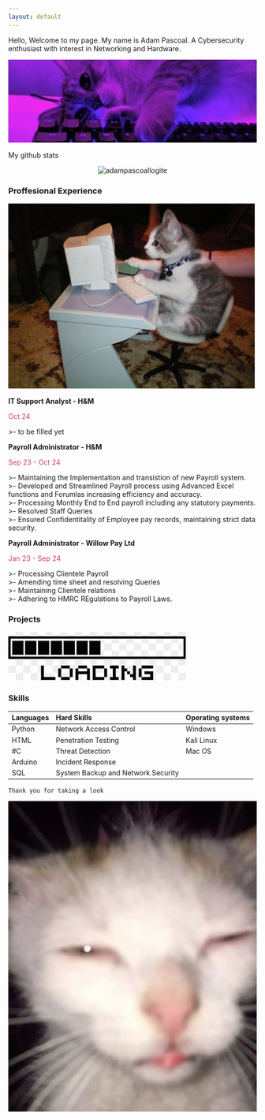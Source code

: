 ```yaml
---
layout: default
---
```

Hello, Welcome to my page. My name is Adam Pascoal. A Cybersecurity enthusiast with interest in Networking and Hardware.

![CAT1](catonkeyboard.png)

My github stats

<p align="center"> <img src="https://github-readme-stats.vercel.app/api?username=AdamPascoal&show_icons=true&theme=gotham" alt="adampascoallogite" />

### Proffesional Experience
![workingcat](workingcat.png)

<b>IT Support Analyst - H&M <br /> </b>   
<p style ="color:#ce4257"> Oct 24 </p>
>- to be filled yet

<b>Payroll Administrator - H&M  <br /></b>
<p style ="color:#ce4257">  Sep 23 - Oct 24 </p>
>-  Maintaining the Implementation and transistion of new Payroll system.<br />
>- Developed and Streamlined Payroll process using Advanced Excel functions and Forumlas increasing efficiency and accuracy.<br />
>- Processing Monthly End to End payroll including any statutory payments. <br />
>- Resolved Staff Queries <br />
>- Ensured Confidentitality of Employee pay records, maintaining strict data security.

<b>Payroll Administrator - Willow Pay Ltd <br /> </b> 
<p style ="color:#ce4257">  Jan 23 - Sep 24 </p>
>- Processing Clientele Payroll <br />
>- Amending time sheet and resolving Queries <br />
>- Maintaining Clientele relations <br />
>- Adhering to HMRC REgulations to Payroll Laws. 

### Projects

![CATO](png-transparent-black-loading-illustration-t-shirt-wall-decal-sticker-polyvinyl-chloride-loading-angle-text-rectangle-thumbnail.png)

### Skills

|Languages  | Hard Skills   | Operating systems | 
|:-----------------|:----------------------|:------|
| Python   | Network Access Control| Windows  | 
| HTML     | Penetration Testing   | Kali Linux |
| #C       | Threat Detection      | Mac OS   |
| Arduino  | Incident Response     |          |
| SQL      | System Backup and Network Security

```
Thank you for taking a look 
```
![catlooking](catlooking.png)
